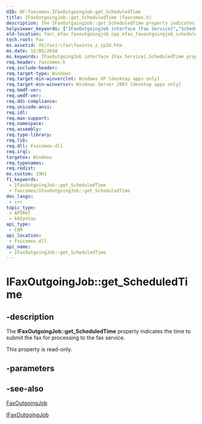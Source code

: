 ```yaml
---
UID: NF:faxcomex.IFaxOutgoingJob.get_ScheduledTime
title: IFaxOutgoingJob::get_ScheduledTime (faxcomex.h)
description: The IFaxOutgoingJob::get_ScheduledTime property indicates the time to submit the fax for processing to the fax service.
helpviewer_keywords: ["IFaxOutgoingJob interface [Fax Service]","ScheduledTime property","IFaxOutgoingJob.ScheduledTime","IFaxOutgoingJob.get_ScheduledTime","IFaxOutgoingJob::ScheduledTime","IFaxOutgoingJob::get_ScheduledTime","ScheduledTime property [Fax Service]","ScheduledTime property [Fax Service]","IFaxOutgoingJob interface","_mfax_faxoutgoingjob.scheduledtime","fax._mfax_faxoutgoingjob_cpp_mfax_faxoutgoingjob_scheduledtime_cpp","fax._mfax_faxoutgoingjob_scheduledtime","faxcomex/IFaxOutgoingJob::ScheduledTime","faxcomex/IFaxOutgoingJob::get_ScheduledTime","get_ScheduledTime"]
old-location: fax\_mfax_faxoutgoingjob_cpp_mfax_faxoutgoingjob_scheduledtime_cpp.htm
tech.root: Fax
ms.assetid: VS|fax|~\fax\faxinto_z_1p2d.htm
ms.date: 12/05/2018
ms.keywords: IFaxOutgoingJob interface [Fax Service],ScheduledTime property, IFaxOutgoingJob.ScheduledTime, IFaxOutgoingJob.get_ScheduledTime, IFaxOutgoingJob::ScheduledTime, IFaxOutgoingJob::get_ScheduledTime, ScheduledTime property [Fax Service], ScheduledTime property [Fax Service],IFaxOutgoingJob interface, _mfax_faxoutgoingjob.scheduledtime, fax._mfax_faxoutgoingjob_cpp_mfax_faxoutgoingjob_scheduledtime_cpp, fax._mfax_faxoutgoingjob_scheduledtime, faxcomex/IFaxOutgoingJob::ScheduledTime, faxcomex/IFaxOutgoingJob::get_ScheduledTime, get_ScheduledTime
req.header: faxcomex.h
req.include-header: 
req.target-type: Windows
req.target-min-winverclnt: Windows XP [desktop apps only]
req.target-min-winversvr: Windows Server 2003 [desktop apps only]
req.kmdf-ver: 
req.umdf-ver: 
req.ddi-compliance: 
req.unicode-ansi: 
req.idl: 
req.max-support: 
req.namespace: 
req.assembly: 
req.type-library: 
req.lib: 
req.dll: Fxscomex.dll
req.irql: 
targetos: Windows
req.typenames: 
req.redist: 
ms.custom: 19H1
f1_keywords:
 - IFaxOutgoingJob::get_ScheduledTime
 - faxcomex/IFaxOutgoingJob::get_ScheduledTime
dev_langs:
 - c++
topic_type:
 - APIRef
 - kbSyntax
api_type:
 - COM
api_location:
 - Fxscomex.dll
api_name:
 - IFaxOutgoingJob::get_ScheduledTime
---
```


# IFaxOutgoingJob::get_ScheduledTime


## -description

The <b>IFaxOutgoingJob::get_ScheduledTime</b> property indicates the time to submit the fax for processing to the fax service.

This property is read-only.

## -parameters

## -see-also

<a href="/previous-versions/windows/desktop/fax/-mfax-faxoutgoingjob">FaxOutgoingJob</a>



<a href="/previous-versions/windows/desktop/api/faxcomex/nn-faxcomex-ifaxoutgoingjob">IFaxOutgoingJob</a>

